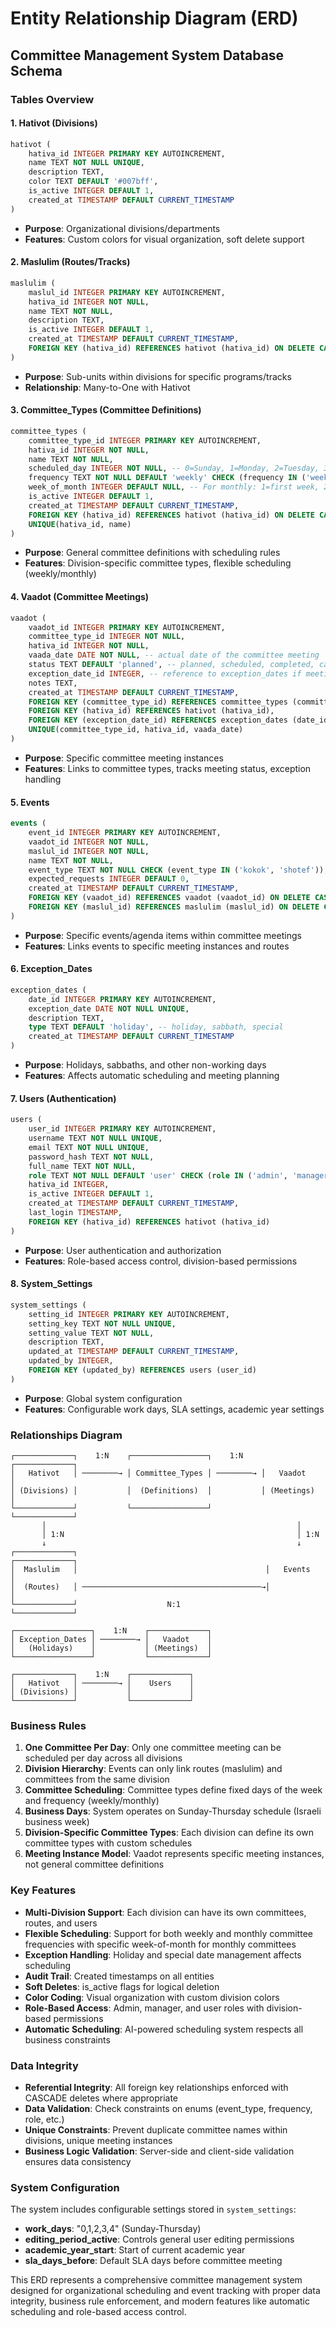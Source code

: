 # Entity Relationship Diagram (ERD)

## Committee Management System Database Schema

### Tables Overview

#### 1. Hativot (Divisions)
```sql
hativot (
    hativa_id INTEGER PRIMARY KEY AUTOINCREMENT,
    name TEXT NOT NULL UNIQUE,
    description TEXT,
    color TEXT DEFAULT '#007bff',
    is_active INTEGER DEFAULT 1,
    created_at TIMESTAMP DEFAULT CURRENT_TIMESTAMP
)
```
- **Purpose**: Organizational divisions/departments
- **Features**: Custom colors for visual organization, soft delete support

#### 2. Maslulim (Routes/Tracks)
```sql
maslulim (
    maslul_id INTEGER PRIMARY KEY AUTOINCREMENT,
    hativa_id INTEGER NOT NULL,
    name TEXT NOT NULL,
    description TEXT,
    is_active INTEGER DEFAULT 1,
    created_at TIMESTAMP DEFAULT CURRENT_TIMESTAMP,
    FOREIGN KEY (hativa_id) REFERENCES hativot (hativa_id) ON DELETE CASCADE
)
```
- **Purpose**: Sub-units within divisions for specific programs/tracks
- **Relationship**: Many-to-One with Hativot

#### 3. Committee_Types (Committee Definitions)
```sql
committee_types (
    committee_type_id INTEGER PRIMARY KEY AUTOINCREMENT,
    hativa_id INTEGER NOT NULL,
    name TEXT NOT NULL,
    scheduled_day INTEGER NOT NULL, -- 0=Sunday, 1=Monday, 2=Tuesday, 3=Wednesday, 4=Thursday
    frequency TEXT NOT NULL DEFAULT 'weekly' CHECK (frequency IN ('weekly', 'monthly')),
    week_of_month INTEGER DEFAULT NULL, -- For monthly: 1=first week, 2=second, etc.
    is_active INTEGER DEFAULT 1,
    created_at TIMESTAMP DEFAULT CURRENT_TIMESTAMP,
    FOREIGN KEY (hativa_id) REFERENCES hativot (hativa_id) ON DELETE CASCADE,
    UNIQUE(hativa_id, name)
)
```
- **Purpose**: General committee definitions with scheduling rules
- **Features**: Division-specific committee types, flexible scheduling (weekly/monthly)

#### 4. Vaadot (Committee Meetings)
```sql
vaadot (
    vaadot_id INTEGER PRIMARY KEY AUTOINCREMENT,
    committee_type_id INTEGER NOT NULL,
    hativa_id INTEGER NOT NULL,
    vaada_date DATE NOT NULL, -- actual date of the committee meeting
    status TEXT DEFAULT 'planned', -- planned, scheduled, completed, cancelled
    exception_date_id INTEGER, -- reference to exception_dates if meeting is affected
    notes TEXT,
    created_at TIMESTAMP DEFAULT CURRENT_TIMESTAMP,
    FOREIGN KEY (committee_type_id) REFERENCES committee_types (committee_type_id),
    FOREIGN KEY (hativa_id) REFERENCES hativot (hativa_id),
    FOREIGN KEY (exception_date_id) REFERENCES exception_dates (date_id),
    UNIQUE(committee_type_id, hativa_id, vaada_date)
)
```
- **Purpose**: Specific committee meeting instances
- **Features**: Links to committee types, tracks meeting status, exception handling

#### 5. Events
```sql
events (
    event_id INTEGER PRIMARY KEY AUTOINCREMENT,
    vaadot_id INTEGER NOT NULL,
    maslul_id INTEGER NOT NULL,
    name TEXT NOT NULL,
    event_type TEXT NOT NULL CHECK (event_type IN ('kokok', 'shotef')),
    expected_requests INTEGER DEFAULT 0,
    created_at TIMESTAMP DEFAULT CURRENT_TIMESTAMP,
    FOREIGN KEY (vaadot_id) REFERENCES vaadot (vaadot_id) ON DELETE CASCADE,
    FOREIGN KEY (maslul_id) REFERENCES maslulim (maslul_id) ON DELETE CASCADE
)
```
- **Purpose**: Specific events/agenda items within committee meetings
- **Features**: Links events to specific meeting instances and routes

#### 6. Exception_Dates
```sql
exception_dates (
    date_id INTEGER PRIMARY KEY AUTOINCREMENT,
    exception_date DATE NOT NULL UNIQUE,
    description TEXT,
    type TEXT DEFAULT 'holiday', -- holiday, sabbath, special
    created_at TIMESTAMP DEFAULT CURRENT_TIMESTAMP
)
```
- **Purpose**: Holidays, sabbaths, and other non-working days
- **Features**: Affects automatic scheduling and meeting planning

#### 7. Users (Authentication)
```sql
users (
    user_id INTEGER PRIMARY KEY AUTOINCREMENT,
    username TEXT NOT NULL UNIQUE,
    email TEXT NOT NULL UNIQUE,
    password_hash TEXT NOT NULL,
    full_name TEXT NOT NULL,
    role TEXT NOT NULL DEFAULT 'user' CHECK (role IN ('admin', 'manager', 'user')),
    hativa_id INTEGER,
    is_active INTEGER DEFAULT 1,
    created_at TIMESTAMP DEFAULT CURRENT_TIMESTAMP,
    last_login TIMESTAMP,
    FOREIGN KEY (hativa_id) REFERENCES hativot (hativa_id)
)
```
- **Purpose**: User authentication and authorization
- **Features**: Role-based access control, division-based permissions

#### 8. System_Settings
```sql
system_settings (
    setting_id INTEGER PRIMARY KEY AUTOINCREMENT,
    setting_key TEXT NOT NULL UNIQUE,
    setting_value TEXT NOT NULL,
    description TEXT,
    updated_at TIMESTAMP DEFAULT CURRENT_TIMESTAMP,
    updated_by INTEGER,
    FOREIGN KEY (updated_by) REFERENCES users (user_id)
)
```
- **Purpose**: Global system configuration
- **Features**: Configurable work days, SLA settings, academic year settings

### Relationships Diagram

```
┌─────────────┐    1:N    ┌─────────────────┐    1:N    ┌─────────────┐
│   Hativot   │ ────────→ │ Committee_Types │ ────────→ │   Vaadot    │
│ (Divisions) │           │  (Definitions)  │           │ (Meetings)  │
└─────────────┘           └─────────────────┘           └─────────────┘
       │                                                        │
       │ 1:N                                                    │ 1:N
       ↓                                                        ↓
┌─────────────┐                                          ┌─────────────┐
│  Maslulim   │                                          │   Events    │
│  (Routes)   │ ────────────────────────────────────────→│             │
└─────────────┘                    N:1                   └─────────────┘

┌─────────────────┐    1:N    ┌─────────────┐
│ Exception_Dates │ ────────→ │   Vaadot    │
│   (Holidays)    │           │ (Meetings)  │
└─────────────────┘           └─────────────┘

┌─────────────┐    1:N    ┌─────────────┐
│   Hativot   │ ────────→ │    Users    │
│ (Divisions) │           │             │
└─────────────┘           └─────────────┘
```

### Business Rules

1. **One Committee Per Day**: Only one committee meeting can be scheduled per day across all divisions
2. **Division Hierarchy**: Events can only link routes (maslulim) and committees from the same division
3. **Committee Scheduling**: Committee types define fixed days of the week and frequency (weekly/monthly)
4. **Business Days**: System operates on Sunday-Thursday schedule (Israeli business week)
5. **Division-Specific Committee Types**: Each division can define its own committee types with custom schedules
6. **Meeting Instance Model**: Vaadot represents specific meeting instances, not general committee definitions

### Key Features

- **Multi-Division Support**: Each division can have its own committees, routes, and users
- **Flexible Scheduling**: Support for both weekly and monthly committee frequencies with specific week-of-month for monthly committees
- **Exception Handling**: Holiday and special date management affects scheduling
- **Audit Trail**: Created timestamps on all entities
- **Soft Deletes**: is_active flags for logical deletion
- **Color Coding**: Visual organization with custom division colors
- **Role-Based Access**: Admin, manager, and user roles with division-based permissions
- **Automatic Scheduling**: AI-powered scheduling system respects all business constraints

### Data Integrity

- **Referential Integrity**: All foreign key relationships enforced with CASCADE deletes where appropriate
- **Data Validation**: Check constraints on enums (event_type, frequency, role, etc.)
- **Unique Constraints**: Prevent duplicate committee names within divisions, unique meeting instances
- **Business Logic Validation**: Server-side and client-side validation ensures data consistency

### System Configuration

The system includes configurable settings stored in `system_settings`:

- **work_days**: "0,1,2,3,4" (Sunday-Thursday)
- **editing_period_active**: Controls general user editing permissions
- **academic_year_start**: Start of current academic year
- **sla_days_before**: Default SLA days before committee meeting

This ERD represents a comprehensive committee management system designed for organizational scheduling and event tracking with proper data integrity, business rule enforcement, and modern features like automatic scheduling and role-based access control.
